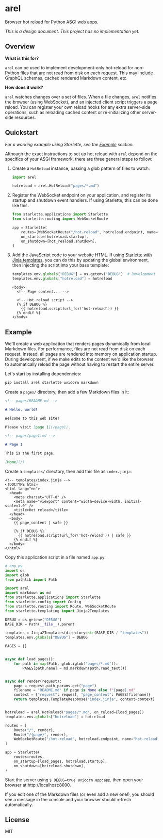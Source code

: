 # arel

Browser hot reload for Python ASGI web apps.

_This is a design document. This project has no implementation yet._

## Overview

**What is this for?**

`arel` can be used to implement development-only hot-reload for non-Python files that are not read from disk on each request. This may include GraphQL schemas, cached rendered Markdown content, etc.

**How does it work?**

`arel` watches changes over a set of files. When a file changes, `arel` notifies the browser (using WebSocket), and an injected client script triggers a page reload. You can register your own reload hooks for any extra server-side operations, such as reloading cached content or re-initializing other server-side resources.

## Quickstart

_For a working example using Starlette, see the [Example](#example) section._

Although the exact instructions to set up hot reload with `arel` depend on the specifics of your ASGI framework, there are three general steps to follow:

1. Create a `HotReload` instance, passing a glob pattern of files to watch:

   ```python
   import arel

   hotreload = arel.HotReload("pages/*.md")
   ```

2. Register the WebSocket endpoint on your application, and register its startup and shutdown event handlers. If using Starlette, this can be done like this:

   ```python
   from starlette.applications import Starlette
   from starlette.routing import WebSocketRoute

   app = Starlette(
       routes=[WebSocketRoute("/hot-reload", hotreload.endpoint, name="hot-reload")],
       on_startup=[hotreload.startup],
       on_shutdown=[hot_reaload.shutdown],
   )
   ```

3. Add the JavaScript code to your website HTML. If using [Starlette with Jinja templates](https://www.starlette.io/templates/), you can do this by updating the global environment, then injecting the script into your base template:

   ```python
   templates.env.globals["DEBUG"] = os.getenv("DEBUG")  # Development flag.
   templates.env.globals["hotreload"] = hotreload
   ```

   ```jinja
   <body>
     <!-- Page content... -->

     <!-- Hot reload script -->
     {% if DEBUG %}
       {{ hotreload.script(url_for('hot-reload')) }}
     {% endif %}
   </body>
   ```

## Example

We'll create a web application that renders pages dynamically from local Markdown files. For performance, files are not read from disk on each request. Instead, all pages are rendered into memory on application startup. During development, if we make edits to the content we'd like the browser to automatically reload the page without having to restart the entire server.

Let's start by installing dependencies:

```bash
pip install arel starlette uvicorn markdown
```

Create a `pages/` directory, then add a few Markdown files in it:

```markdown
<!-- pages/README.md -->

# Hello, world!

Welcome to this web site!

Please visit [page 1](/page1).
```

```markdown
<!-- pages/page1.md -->

# Page 1

This is the first page.

[Home](/)
```

Create a `templates/` directory, then add this file as `index.jinja`:

```jinja
<!-- templates/index.jinja -->
<!DOCTYPE html>
<html lang="en">
  <head>
    <meta charset="UTF-8" />
    <meta name="viewport" content="width=device-width, initial-scale=1.0" />
    <title>Hot reload</title>
  </head>
  <body>
    {{ page_content | safe }}

    {% if DEBUG %}
      {{ hotreload.script(url_for('hot-reload')) | safe }}
    {% endif %}
  </body>
</html>
```

Copy this application script in a file named `app.py`:

```python
# app.py
import os
import glob
from pathlib import Path

import arel
import markdown as md
from starlette.applications import Starlette
from starlette.config import Config
from starlette.routing import Route, WebSocketRoute
from starlette.templating import Jinja2Templates

DEBUG = os.getenv("DEBUG")
BASE_DIR = Path(__file__).parent

templates = Jinja2Templates(directory=str(BASE_DIR / "templates"))
templates.env.globals["DEBUG"] = DEBUG

PAGES = {}


async def load_pages():
    for path in map(Path, glob.iglob("pages/*.md")):
        PAGES[path.name] = md.markdown(path.read_text())


async def render(request):
    page = request.path_params.get("page")
    filename = "README.md" if page is None else f"{page}.md"
    context = {"request": request, "page_content": PAGES[filename]}
    return templates.TemplateResponse("index.jinja", context=context)


hotreload = arel.HotReload("pages/*.md", on_reload=[load_pages])
templates.env.globals["hotreload"] = hotreload

routes = [
    Route("/", render),
    Route("/{page}", render),
    WebSocketRoute("/hot-reload", hotreload.endpoint, name="hot-reload"),
]

app = Starlette(
    routes=routes,
    on_startup=[load_pages, hotreload.startup],
    on_shutdown=[hotreload.shutdown],
)
```

Start the server using `$ DEBUG=true uvicorn app:app`, then open your browser at http://localhost:8000.

If you edit one of the Markdown files (or even add a new one!), you should see a message in the console and your browser should refresh automatically.

## License

MIT
